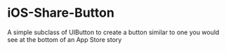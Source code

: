 # iOS-Share-Button
A simple subclass of UIButton to create a button similar to one you would see at the bottom of an App Store story
